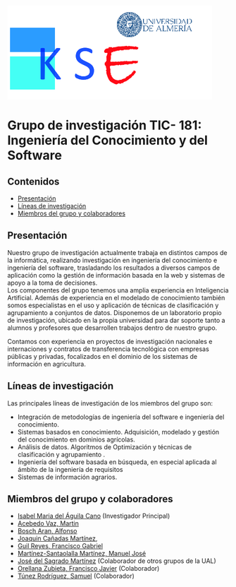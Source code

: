

  [<img src="iconos/logoconuni.png">](http://brujula.ual.es/research-groups/7-ingenieria-de-datos--del-conocimiento-y-del-software)


# Grupo de investigación TIC- 181: Ingeniería del Conocimiento y del Software



## Contenidos
- [Presentación](#Presentación)
- [Líneas de investigación](#Líneas)
- [Miembros del grupo y colaboradores](#Miembros)

## Presentación

Nuestro grupo de investigación actualmente trabaja en distintos campos de la informática, realizando investigación en ingeniería del conocimiento e ingeniería del software, trasladando los resultados a diversos campos de aplicación como la gestión de información basada en la web y sistemas de apoyo a la toma de decisiones.  
Los componentes del grupo tenemos una amplia experiencia en Inteligencia Artificial. Además de experiencia en el modelado de conocimiento también somos especialistas en el uso y aplicación de técnicas de clasificación y agrupamiento a conjuntos de datos.
Disponemos de un laboratorio propio de investigación, ubicado en la propia universidad para dar soporte tanto a alumnos y profesores que desarrollen trabajos dentro de nuestro grupo. 

Contamos con experiencia en proyectos de investigación nacionales e internaciones y contratos de transferencia tecnológica con empresas públicas y privadas, focalizados en el dominio de los sistemas de información en agricultura. 

## Líneas de investigación

Las principales líneas de investigación de los miembros del grupo son:

- Integración de metodologías de ingeniería del software e ingeniería del conocimiento.
- Sistemas basados en conocimiento. Adquisición, modelado y gestión del conocimiento en dominios agrícolas.
- Análisis de datos. Algoritmos de Optimización y técnicas de clasificación y agrupamiento .
- Ingeniería del software basada en búsqueda, en especial aplicada al ámbito de la ingeniería de requisitos
- Sistemas de información agrarios.

## Miembros del grupo y colaboradores

 
 - [Isabel Maria del Águila Cano](miembros/imaguila.md) (Investigador Principal) 
 - [Acebedo Vaz, Martin](https://www.scopus.com/authid/detail.uri?authorId=7801527694)
 - [Bosch Aran, Alfonso](http://brujula.ual.es/authors/104.html)
 - [Joaquin Cañadas Martínez](http://brujula.ual.es/authors/139.html),
 - [Guil Reyes, Francisco Gabriel](http://brujula.ual.es/authors/439.html)
 - [Martínez-Santaolalla Martínez, Manuel José]()
 - [José del Sagrado Martínez](http://brujula.ual.es/authors/874.html?sortBy=dateDesc&pageType=book_chapter_thesis#publication-45888) (Colaborador de otros grupos de la UAL)
 - [Orellana Zubieta, Francisco Javier](https://www.researchgate.net/profile/Francisco-Orellana-2) (Colaborador)
 - [Túnez Rodríguez, Samuel](http://brujula.ual.es/authors/970.html) (Colaborador)



